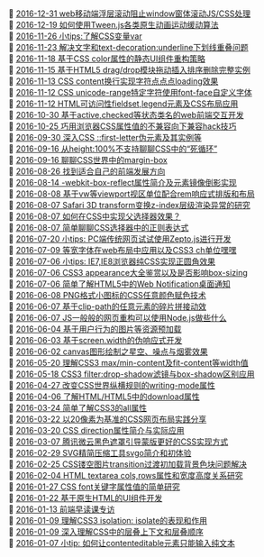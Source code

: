 ##   
🎉  [2016-12-31 web移动端浮层滚动阻止window窗体滚动JS/CSS处理](https://www.zhangxinxu.com/wordpress/2016/12/web-mobile-scroll-prevent-window-js-css/)  
🎉  [2016-12-19 如何使用Tween.js各类原生动画运动缓动算法](https://www.zhangxinxu.com/wordpress/2016/12/how-use-tween-js-animation-easing/)  
🎉  [2016-11-26 小tips:了解CSS变量var](https://www.zhangxinxu.com/wordpress/2016/11/css-css3-variables-var/)  
🎉  [2016-11-23 解决文字和text-decoration:underline下划线重叠问题](https://www.zhangxinxu.com/wordpress/2016/11/css-text-decoration-underline-skip-override/)  
🎉  [2016-11-18 基于CSS color属性的静态UI组件重构策略](https://www.zhangxinxu.com/wordpress/2016/11/development-ui-component-based-on-css-color/)  
🎉  [2016-11-15 基于HTML5 drag/drop模块拖动插入排序删除完整实例](https://www.zhangxinxu.com/wordpress/2016/11/html5-drag-drop-module-insert-sort-delete-demo/)  
🎉  [2016-11-13 CSS content换行实现字符点点点loading效果](https://www.zhangxinxu.com/wordpress/2016/11/css-content-pre-animation-character-loading/)  
🎉  [2016-11-12 CSS unicode-range特定字符使用font-face自定义字体](https://www.zhangxinxu.com/wordpress/2016/11/css-unicode-range-character-font-face/)  
🎉  [2016-11-12 HTML可访问性fieldset,legend元素及CSS布局应用](https://www.zhangxinxu.com/wordpress/2016/11/html-fieldset-legend-element-css-layout/)  
🎉  [2016-10-30 基于active,checked等状态类名的web前端交互开发](https://www.zhangxinxu.com/wordpress/2016/10/classname-active-checked-web-ux-develop/)  
🎉  [2016-10-25 巧用浏览器CSS属性值的不兼容向下兼容hack技巧](https://www.zhangxinxu.com/wordpress/2016/10/browser-css-property-down-compatible-hack-technology/)  
🎉  [2016-09-30 深入CSS ::first-letter伪元素及其实例等](https://www.zhangxinxu.com/wordpress/2016/09/css-first-letter-pseudo-element/)  
🎉  [2016-09-16 从height:100%不支持聊聊CSS中的“死循环”](https://www.zhangxinxu.com/wordpress/2016/09/talking-about-css-infinite-endless-loop/)  
🎉  [2016-09-16 聊聊CSS世界中的margin-box](https://www.zhangxinxu.com/wordpress/2016/09/talking-about-css-margin-box/)  
🎉  [2016-08-26 找到适合自己的前端发展方向](https://www.zhangxinxu.com/wordpress/2016/08/find-own-frontend-direction/)  
🎉  [2016-08-14 -webkit-box-reflect属性简介及元素镜像倒影实现](https://www.zhangxinxu.com/wordpress/2016/08/webkit-box-reflect-moz-element/)  
🎉  [2016-08-08 基于vw等viewport视区单位配合rem响应式排版和布局](https://www.zhangxinxu.com/wordpress/2016/08/vw-viewport-responsive-layout-typography/)  
🎉  [2016-08-07 Safari 3D transform变换z-index层级渲染异常的研究](https://www.zhangxinxu.com/wordpress/2016/08/safari-3d-transform-z-index/)  
🎉  [2016-08-07 如何在CSS中实现父选择器效果？](https://www.zhangxinxu.com/wordpress/2016/08/css-parent-selector/)  
🎉  [2016-08-07 简单聊聊CSS选择器中的正则表达式](https://www.zhangxinxu.com/wordpress/2016/08/regular-expression-in-css-selector/)  
🎉  [2016-07-20 小tips: PC端传统网页试试使用Zepto.js进行开发](https://www.zhangxinxu.com/wordpress/2016/07/pc-website-use-zepto-js/)  
🎉  [2016-07-09 等宽字体在web布局中应用以及CSS3 ch单位嘿嘿](https://www.zhangxinxu.com/wordpress/2016/07/monospaced-font-css3-ch-unit/)  
🎉  [2016-07-06 小tips: IE7,IE8浏览器纯CSS实现正圆角效果](https://www.zhangxinxu.com/wordpress/2016/07/ie7-ie8-css-circle-border-radius/)  
🎉  [2016-07-06 CSS3 appearance大全鉴赏以及是否影响box-sizing](https://www.zhangxinxu.com/wordpress/2016/07/css3-appearance-all-box-sizing/)  
🎉  [2016-07-06 简单了解HTML5中的Web Notification桌面通知](https://www.zhangxinxu.com/wordpress/2016/07/know-html5-web-notification/)  
🎉  [2016-06-08 PNG格式小图标的CSS任意颜色赋色技术](https://www.zhangxinxu.com/wordpress/2016/06/png-icon-change-color-by-css/)  
🎉  [2016-06-07 基于clip-path的任意元素的碎片拼接动效](https://www.zhangxinxu.com/wordpress/2016/06/fragment-stitching-clip-path/)  
🎉  [2016-06-07 JS一般般的网页重构可以使用Node.js做些什么](https://www.zhangxinxu.com/wordpress/2016/06/csser-how-to-use-nodejs/)  
🎉  [2016-06-04 基于用户行为的图片等资源预加载](https://www.zhangxinxu.com/wordpress/2016/06/image-preload-based-on-user-behavior/)  
🎉  [2016-06-03 基于screen.width的伪响应式开发](https://www.zhangxinxu.com/wordpress/2016/06/pseudo-response-layout-base-on-screen-width/)  
🎉  [2016-06-02 canvas图形绘制之星空、噪点与烟雾效果](https://www.zhangxinxu.com/wordpress/2016/06/canvas-star-noise-smoke/)  
🎉  [2016-05-20 理解CSS3 max/min-content及fit-content等width值](https://www.zhangxinxu.com/wordpress/2016/05/css3-width-max-contnet-min-content-fit-content/)  
🎉  [2016-05-18 CSS3 filter:drop-shadow滤镜与box-shadow区别应用](https://www.zhangxinxu.com/wordpress/2016/05/css3-filter-drop-shadow-vs-box-shadow/)  
🎉  [2016-04-27 改变CSS世界纵横规则的writing-mode属性](https://www.zhangxinxu.com/wordpress/2016/04/css-writing-mode/)  
🎉  [2016-04-06 了解HTML/HTML5中的download属性](https://www.zhangxinxu.com/wordpress/2016/04/know-about-html-download-attribute/)  
🎉  [2016-03-24 简单了解CSS3的all属性](https://www.zhangxinxu.com/wordpress/2016/03/know-about-css3-all/)  
🎉  [2016-03-22 以20像素为基准的CSS网页布局实践分享](https://www.zhangxinxu.com/wordpress/2016/03/css-layout-base-20px/)  
🎉  [2016-03-20 CSS direction属性简介与实际应用](https://www.zhangxinxu.com/wordpress/2016/03/css-direction-introduction-apply/)  
🎉  [2016-03-07 腾讯微云黑色遮罩引导蒙版更好的CSS实现方式](https://www.zhangxinxu.com/wordpress/2016/03/better-black-mask-guide-overlay-method/)  
🎉  [2016-02-29 SVG精简压缩工具svgo简介和初体验](https://www.zhangxinxu.com/wordpress/2016/02/svg-compress-tool-svgo-experience/)  
🎉  [2016-02-25 CSS镂空图片transition过渡初加载背景色块问题解决](https://www.zhangxinxu.com/wordpress/2016/02/css-hollow-image-for-transition-background-color-problem-fixed/)  
🎉  [2016-02-04 HTML textarea cols,rows属性和宽度高度关系研究](https://www.zhangxinxu.com/wordpress/2016/02/html-textarea-rows-height/)  
🎉  [2016-01-27 CSS font关键字属性值的简单研究](https://www.zhangxinxu.com/wordpress/2016/01/css-font-keyword-value-caption-menu-message-box-small-caption-status-bar/)  
🎉  [2016-01-22 基于原生HTML的UI组件开发](https://www.zhangxinxu.com/wordpress/2016/01/development-of-ui-components-based-on-native-html/)  
🎉  [2016-01-13 前端早读课专访](https://www.zhangxinxu.com/wordpress/2016/01/interview-of-frentend-early-reading-class/)  
🎉  [2016-01-09 理解CSS3 isolation: isolate的表现和作用](https://www.zhangxinxu.com/wordpress/2016/01/understand-css3-isolation-isolate/)  
🎉  [2016-01-09 深入理解CSS中的层叠上下文和层叠顺序](https://www.zhangxinxu.com/wordpress/2016/01/understand-css-stacking-context-order-z-index/)  
🎉  [2016-01-07 小tip: 如何让contenteditable元素只能输入纯文本](https://www.zhangxinxu.com/wordpress/2016/01/contenteditable-plaintext-only/)  

